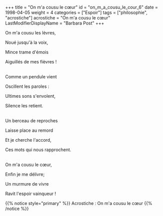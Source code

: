+++
title = "On m'a cousu le cœur"
id = "on_m_a_cousu_le_cour_6"
date = 1998-04-05
weight = 4
categories = ["Espoir"]
tags = ["philosophie", "acrostiche"]
acrostiche = "On m'a cousu le cœur"
LastModifierDisplayName = "Barbara Post"
+++

On m'a cousu les lèvres,

Noué jusqu'à la voix,

Mince trame d'émois

Aiguillés de mes fièvres !

 \
Comme un pendule vient

Oscillent les paroles :

Ultimes sons s'envolent,

Silence les retient.

 \
Un berceau de reproches

Laisse place au remord

Et je cherche l'accord,

Ces mots qui nous rapprochent.

 \
On m'a cousu le cœur,

Enfin je me délivre;

Un murmure de vivre

Ravit l'espoir vainqueur !

{{% notice style="primary" %}}
Acrostiche : On m'a cousu le cœur
{{% /notice %}}
